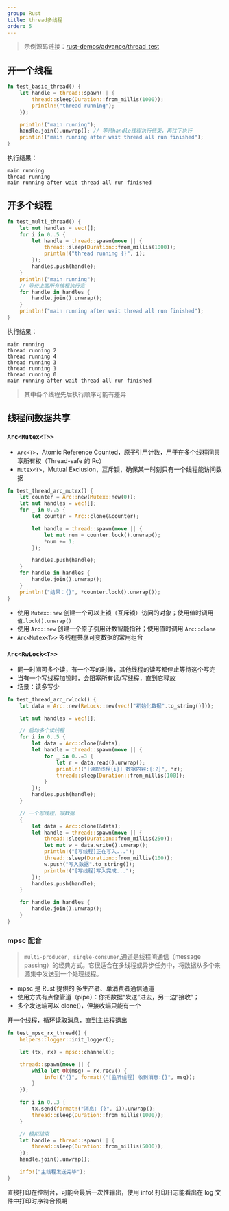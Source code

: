 ```yaml
---
group: Rust
title: thread多线程
order: 5
---
```


> 示例源码链接：<a href="https://github.com/haokur/rust-demos/blob/main/advanced/src/thread_test.rs" target="_blank">rust-demos/advance/thread_test</a>

## 开一个线程

```rs
fn test_basic_thread() {
    let handle = thread::spawn(|| {
        thread::sleep(Duration::from_millis(1000));
        println!("thread running");
    });

    println!("main running");
    handle.join().unwrap(); // 等待handle线程执行结束，再往下执行
    println!("main running after wait thread all run finished");
}
```

执行结果：

```text
main running
thread running
main running after wait thread all run finished
```

## 开多个线程

```rs
fn test_multi_thread() {
    let mut handles = vec![];
    for i in 0..5 {
        let handle = thread::spawn(move || {
            thread::sleep(Duration::from_millis(1000));
            println!("thread running {}", i);
        });
        handles.push(handle);
    }
    println!("main running");
    // 等待上面所有线程执行完
    for handle in handles {
        handle.join().unwrap();
    }
    println!("main running after wait thread all run finished");
}
```

执行结果：

```text
main running
thread running 2
thread running 4
thread running 3
thread running 1
thread running 0
main running after wait thread all run finished
```

> 其中各个线程先后执行顺序可能有差异

## 线程间数据共享

### `Arc<Mutex<T>>`

- `Arc<T>`，Atomic Reference Counted，原子引用计数，用于在多个线程间共享所有权（Thread-safe 的 Rc）
- `Mutex<T>`，Mutual Exclusion，互斥锁，确保某一时刻只有一个线程能访问数据

```rs
fn test_thread_arc_mutex() {
    let counter = Arc::new(Mutex::new(0));
    let mut handles = vec![];
    for _ in 0..5 {
        let counter = Arc::clone(&counter);

        let handle = thread::spawn(move || {
            let mut num = counter.lock().unwrap();
            *num += 1;
        });

        handles.push(handle);
    }
    for handle in handles {
        handle.join().unwrap();
    }
    println!("结果：{}", *counter.lock().unwrap());
}
```

- 使用 `Mutex::new` 创建一个可以上锁（互斥锁）访问的对象；使用值时调用 `值.lock().unwrap()`
- 使用 `Arc::new` 创建一个原子引用计数智能指针；使用值时调用 `Arc::clone`
- `Arc<Mutex<T>>` 多线程共享可变数据的常用组合

### `Arc<RwLock<T>>`

- 同一时间可多个读，有一个写的时候，其他线程的读写都停止等待这个写完
- 当有一个写线程加锁时，会阻塞所有读/写线程，直到它释放
- 场景：读多写少

```rs
fn test_thread_arc_rwlock() {
    let data = Arc::new(RwLock::new(vec!["初始化数据".to_string()]));

    let mut handles = vec![];

    // 启动多个读线程
    for i in 0..5 {
        let data = Arc::clone(&data);
        let handle = thread::spawn(move || {
            for _ in 0..=3 {
                let r = data.read().unwrap();
                println!("[读取线程{i}] 数据内容:{:?}", *r);
                thread::sleep(Duration::from_millis(100));
            }
        });
        handles.push(handle);
    }

    // 一个写线程，写数据
    {
        let data = Arc::clone(&data);
        let handle = thread::spawn(move || {
            thread::sleep(Duration::from_millis(250));
            let mut w = data.write().unwrap();
            println!("[写线程]正在写入...");
            thread::sleep(Duration::from_millis(100));
            w.push("写入数据".to_string());
            println!("[写线程]写入完成...");
        });
        handles.push(handle);
    }

    for handle in handles {
        handle.join().unwrap();
    }
}
```

### mpsc 配合

> `multi-producer, single-consumer`,通道是线程间通信（message passing）的经典方式。它很适合在多线程或异步任务中，将数据从多个来源集中发送到一个处理线程。

- mpsc 是 Rust 提供的 多生产者、单消费者通信通道
- 使用方式有点像管道（pipe）：你把数据“发送”进去，另一边“接收”；
- 多个发送端可以 clone()，但接收端只能有一个

开一个线程，循环读取消息，直到主进程退出

```rust
fn test_mpsc_rx_thread() {
    helpers::logger::init_logger();

    let (tx, rx) = mpsc::channel();

    thread::spawn(move || {
        while let Ok(msg) = rx.recv() {
            info!("{}", format!("[监听线程] 收到消息:{}", msg));
        }
    });

    for i in 0..3 {
        tx.send(format!("消息: {}", i)).unwrap();
        thread::sleep(Duration::from_millis(1000));
    }

    // 模拟结束
    let handle = thread::spawn(|| {
        thread::sleep(Duration::from_millis(5000));
    });
    handle.join().unwrap();

    info!("主线程发送完毕");
}
```

直接打印在控制台，可能会最后一次性输出，使用 info! 打印日志能看出在 log 文件中打印时序符合预期
